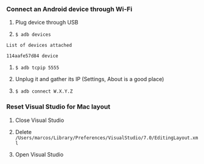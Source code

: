 ### Connect an Android device through Wi-Fi

1.  Plug device through USB

2.  `$ adb devices`

```
List of devices attached

114aafe57d84 device
```

1.  `$ adb tcpip 5555`

2.  Unplug it and gather its IP (Settings, About is a good place)

3.  `$ adb connect W.X.Y.Z`

### Reset Visual Studio for Mac layout

1.  Close Visual Studio

2.  Delete
    `/Users/marcos/Library/Preferences/VisualStudio/7.0/EditingLayout.xml`

3.  Open Visual Studio
